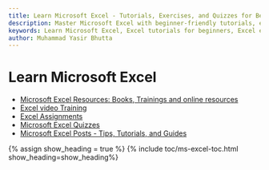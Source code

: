 ```yaml
---
title: Learn Microsoft Excel - Tutorials, Exercises, and Quizzes for Beginners  
description: Master Microsoft Excel with beginner-friendly tutorials, exercises, and quizzes. Learn worksheet management, formulas, data analysis, and more to enhance your Excel skills. Perfect for students and professionals.  
keywords: Learn Microsoft Excel, Excel tutorials for beginners, Excel exercises, Excel worksheet management, Excel formulas, Excel quizzes, Excel data analysis, Microsoft Excel training, Excel basics, beginner Excel skills
author: Muhammad Yasir Bhutta
---
```

# Learn Microsoft Excel

- [Microsoft Excel Resources: Books, Trainings and online resources](resources.md)
- [Excel video Training](video-training-excel.md)
- [Excel Assignments](assignments/index.md)
- [Microsoft Excel Quizzes](quizzes/)
- [Microsoft Excel Posts - Tips, Tutorials, and Guides](posts/)

{% assign show_heading = true %}
{% include toc/ms-excel-toc.html show_heading=show_heading%}




